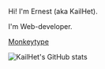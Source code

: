 Hi! I'm Ernest (aka KailHet). 

I'm Web-developer.

[Monkeytype](https://monkeytype.com/profile/KailHet)


![KailHet's GitHub stats](https://github-readme-stats.vercel.app/api?username=KailHet&show_icons=true&theme=radical)
